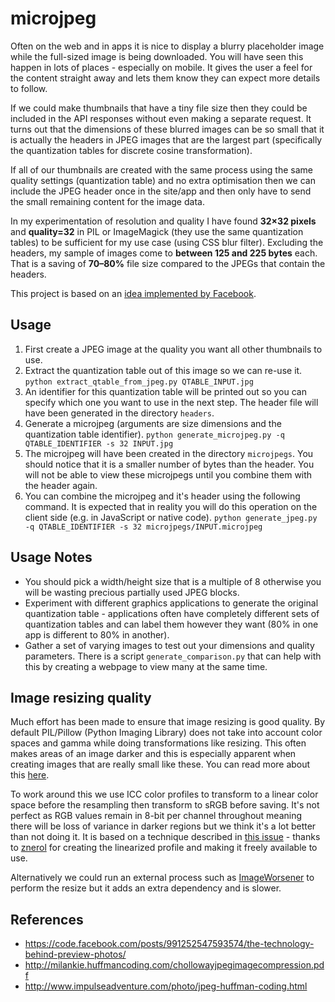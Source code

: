 # microjpeg


Often on the web and in apps it is nice to display a blurry placeholder image while the full-sized image is being downloaded. You will have seen this happen in lots of places - especially on mobile. It gives the user a feel for the content straight away and lets them know they can expect more details to follow.

If we could make thumbnails that have a tiny file size then they could be included in the API responses without even making a separate request. It turns out that the dimensions of these blurred images can be so small that it is actually the headers in JPEG images that are the largest part (specifically the quantization tables for discrete cosine transformation).

If all of our thumbnails are created with the same process using the same quality settings (quantization table) and no extra optimisation then we can include the JPEG header once in the site/app and then only have to send the small remaining content for the image data.

In my experimentation of resolution and quality I have found **32×32 pixels** and **quality=32** in PIL or ImageMagick (they use the same quantization tables) to be sufficient for my use case (using CSS blur filter). Excluding the headers, my sample of images come to **between 125 and 225 bytes** each. That is a saving of **70–80%** file size compared to the JPEGs that contain the headers.

This project is based on an [idea implemented by Facebook](https://code.facebook.com/posts/991252547593574/the-technology-behind-preview-photos/).


## Usage

1. First create a JPEG image at the quality you want all other thumbnails to use.
2. Extract the quantization table out of this image so we can re-use it.
   `python extract_qtable_from_jpeg.py QTABLE_INPUT.jpg`
3. An identifier for this quantization table will be printed out so you can specify which one you want to use in the next step. The header file will have been generated in the directory `headers`.
4. Generate a microjpeg (arguments are size dimensions and the quantization table identifier).
    `python generate_microjpeg.py -q QTABLE_IDENTIFIER -s 32 INPUT.jpg`
5.  The microjpeg will have been created in the directory `microjpegs`. You should notice that it is a smaller number of bytes than the header. You will not be able to view these microjpegs until you combine them with the header again.
6.  You can combine the microjpeg and it's header using the following command. It is expected that in reality you will do this operation on the client side (e.g. in JavaScript or native code).
    `python generate_jpeg.py -q QTABLE_IDENTIFIER -s 32 microjpegs/INPUT.microjpeg`


## Usage Notes

* You should pick a width/height size that is a multiple of 8 otherwise you will be wasting precious partially used JPEG blocks.
* Experiment with different graphics applications to generate the original quantization table - applications often have completely different sets of quantization tables and can label them however they want (80% in one app is different to 80% in another).
* Gather a set of varying images to test out your dimensions and quality parameters. There is a script `generate_comparison.py` that can help with this by creating a webpage to view many at the same time.


## Image resizing quality

Much effort has been made to ensure that image resizing is good quality. By default PIL/Pillow (Python Imaging Library) does not take into account color spaces and gamma while doing transformations like resizing. This often makes areas of an image darker and this is especially apparent when creating images that are really small like these. You can read more about this [here](http://www.ericbrasseur.org/gamma.html).

To work around this we use ICC color profiles to transform to a linear color space before the resampling then transform to sRGB before saving. It's not perfect as RGB values remain in 8-bit per channel throughout meaning there will be loss of variance in darker regions but we think it's a lot better than not doing it. It is based on a technique described in [this issue](https://github.com/python-pillow/Pillow/issues/1604#issuecomment-166558211) - thanks to [znerol](https://github.com/znerol) for creating the linearized profile and making it freely available to use.

Alternatively we could run an external process such as [ImageWorsener](http://entropymine.com/imageworsener/) to perform the resize but it adds an extra dependency and is slower.


## References

* https://code.facebook.com/posts/991252547593574/the-technology-behind-preview-photos/
* http://milankie.huffmancoding.com/chollowayjpegimagecompression.pdf
* http://www.impulseadventure.com/photo/jpeg-huffman-coding.html
